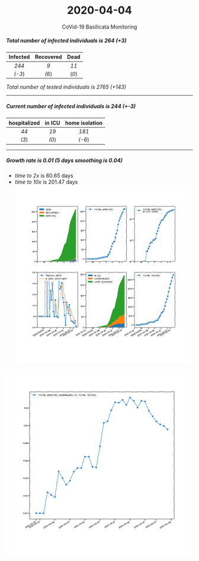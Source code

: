 <div align='center'>

# 2020-04-04
CoVid-19 Basilicata Monitoring
</div>

##### Total number of infected individuals is 264 (+3)
Infected | Recovered | Dead
:---: | :---: | :---:
*244* | *9* | *11*
*(-3*) | *(6*) | (*0*)

*Total number of tested individuals is 2765 (+143)*
***
##### Current number of infected individuals is 244 (+-3)
hospitalized | in ICU | home isolation
:---: | :---: | :---:
*44* |*19* |*181*
*(3*) |*(0*) |*(-6*)
***
##### Growth rate is 0.01 (5 days smoothing is 0.04)
- *time to 2x* is 60.65 days
- *time to 10x* is 201.47 days
![stats][stats]

![infected_normalized][infected_normalized]

[stats]: stats_Basilicata.png
[infected_normalized]: infected_normalized_Basilicata.png
